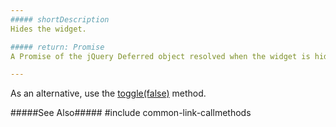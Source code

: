 ```yaml
---
##### shortDescription
Hides the widget.

##### return: Promise
A Promise of the jQuery Deferred object resolved when the widget is hidden.

---
```

As an alternative, use the [toggle(false)](/api-reference/10%20UI%20Widgets/dxActionSheet/3%20Methods/toggle(showing).md '/Documentation/ApiReference/UI_Widgets/dxActionSheet/Methods/#toggleshowing') method.

#####See Also#####
#include common-link-callmethods